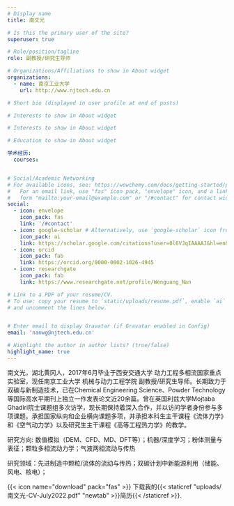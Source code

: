 ```yaml
---
# Display name
title: 南文光

# Is this the primary user of the site?
superuser: true

# Role/position/tagline
role: 副教授/研究生导师

# Organizations/Affiliations to show in About widget
organizations:
  - name: 南京工业大学
    url: http://www.njtech.edu.cn

# Short bio (displayed in user profile at end of posts)

# Interests to show in About widget

# Interests to show in About widget

# Education to show in About widget

学术经历:
  courses:


# Social/Academic Networking
# For available icons, see: https://wowchemy.com/docs/getting-started/page-builder/#icons
#   For an email link, use "fas" icon pack, "envelope" icon, and a link in the
#   form "mailto:your-email@example.com" or "/#contact" for contact widget.
social:
  - icon: envelope
    icon_pack: fas
    link: '/#contact'
  - icon: google-scholar # Alternatively, use `google-scholar` icon from `ai` icon pack
    icon_pack: ai
    link: https://scholar.google.com/citations?user=0l6VJqIAAAAJ&hl=en&oi=ao
  - icon: orcid
    icon_pack: fab
    link: https://orcid.org/0000-0002-1026-4945
  - icon: researchgate
    icon_pack: fab
    link: https://www.researchgate.net/profile/Wenguang_Nan

# Link to a PDF of your resume/CV.
# To use: copy your resume to `static/uploads/resume.pdf`, enable `ai` icons in `params.toml`,
# and uncomment the lines below.


# Enter email to display Gravatar (if Gravatar enabled in Config)
email: 'nanwg@njtech.edu.cn'

# Highlight the author in author lists? (true/false)
highlight_name: true
---
```


南文光，湖北黄冈人，2017年6月毕业于西安交通大学 动力工程多相流国家重点实验室，现任南京工业大学 机械与动力工程学院 副教授/研究生导师。长期致力于双碳与新制造技术，已在Chemical Engineering Science、Powder Technology等国际高水平期刊上独立一作发表论文近20余篇。曾在英国利兹大学Mojtaba Ghadiri院士课题组多次访学，现长期保持着深入合作，并以访问学者身份参与多项课题。承担国家纵向和企业横向课题多项，并承担本科生主干课程《流体力学》和《空气动力学》以及研究生主干课程《高等工程热力学》的教学。

研究方向:  数值模拟（DEM、CFD、MD、DFT等）；机器/深度学习；粉体测量与表征；颗粒多相流动力学；气液两相流动与传热

研究领域：先进制造中颗粒/流体的流动与传热；双碳计划中新能源利用（储能、风电、核电）；

{{< icon name="download" pack="fas" >}} 下载我的{{< staticref "uploads/南文光-CV-July2022.pdf" "newtab" >}}简历{{< /staticref >}}.
